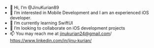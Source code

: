 - 👋 Hi, I’m @JinuKurian89
- 👀 I’m interested in Mobile Development and I am an experienced iOS developer.
- 🌱 I’m currently learning SwiftUI
- 💞️ I’m looking to collaborate on iOS development projects
- 📫 You may reach me at jinukurian24@gmail.com/ https://www.linkedin.com/in/jinu-kurian/
